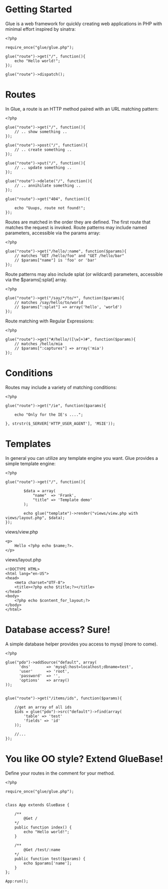 # Getting Started #

Glue is a web framework for quickly creating web applications in PHP with minimal effort inspired by sinatra:

    <?php
     
    require_once("glue/glue.php");
     
    glue("route")->get("/", function(){
        echo "Hello world!";
    });
     
    glue("route")->dispatch();


# Routes #

In Glue, a route is an HTTP method paired with an URL matching pattern:

    <?php
     
    glue("route")->get("/", function(){
        // .. show something ..
    });
     
    glue("route")->post("/", function(){
        // .. create something ..
    });
     
    glue("route")->put("/", function(){
        // .. update something ..
    });
     
    glue("route")->delete("/", function(){
        // .. annihilate something ..
    });
     
    glue("route")->get("404", function(){
     
        echo "Uuups, route not found!";
    });

Routes are matched in the order they are defined. The first route that matches the request is invoked.
Route patterns may include named parameters, accessible via the params array:

    <?php
     
    glue("route")->get("/hello/:name", function($params){
        // matches "GET /hello/foo" and "GET /hello/bar"
        // $params["name"] is 'foo' or 'bar'
    });

Route patterns may also include splat (or wildcard) parameters, accessible via the $params[:splat] array.

    <?php
     
    glue("route")->get("/say/*/to/*", function($params){
        // matches /say/hello/to/world
        // $params[":splat"] => array('hello', 'world')
    });

Route matching with Regular Expressions:

    <?php
     
    glue("route")->get("#/hello/([\w]+)#", function($params){
        // matches /hello/mia
        // $params[":captures"] => array('mia')
    });


# Conditions #

Routes may include a variety of matching conditions:

    <?php
     
    glue("route")->get("/ie", function($params){
     
        echo "Only for the IE's ....";
     
    }, strstr($_SERVER['HTTP_USER_AGENT'], 'MSIE'));


# Templates #


In general you can utilize any template engine you want. Glue provides a simple template engine:

    <?php
     
    glue("route")->get("/", function(){
     
            $data = array(
                "name"  => 'Frank', 
                "title" => 'Template demo'
            );
     
            echo glue("template")->render("views/view.php with views/layout.php", $data);
    });

views/view.php

    <p>
        Hello <?php echo $name;?>.
    </p>


views/layout.php

    <!DOCTYPE HTML>
    <html lang="en-US">
    <head>
        <meta charset="UTF-8">
        <title><?php echo $title;?></title>
    </head>
    <body>
        <?php echo $content_for_layout;?>
    </body>
    </html>


# Database access? Sure! #


A simple database helper provides you access to mysql (more to come).

    <?php
     
    glue("pdo")->addSource("default", array(
          'dns'       => 'mysql:host=localhost;dbname=test',
          'user'      => 'root',
          'password'  => '',
          'options'   => array()
    ));
     
     
    glue("route")->get("/items/ids", function($params){
     
        //get an array of all ids
        $ids = glue("pdo")->src("default")->find(array(
            'table' => 'test'
            'fields' => 'id'
        ));
     
        //...
    });


# You like OO style? Extend GlueBase! #


Define your routes in the comment for your method.

    <?php
     
    require_once("glue/glue.php");
     
     
    class App extends GlueBase {
     
        /**
            @Get /
        */
        public function index() {
            echo "Hello world!";
        }
     
        /**
            @Get /test/:name
        */
        public function test($params) {
            echo $params['name'];
        }
    };
     
    App:run();